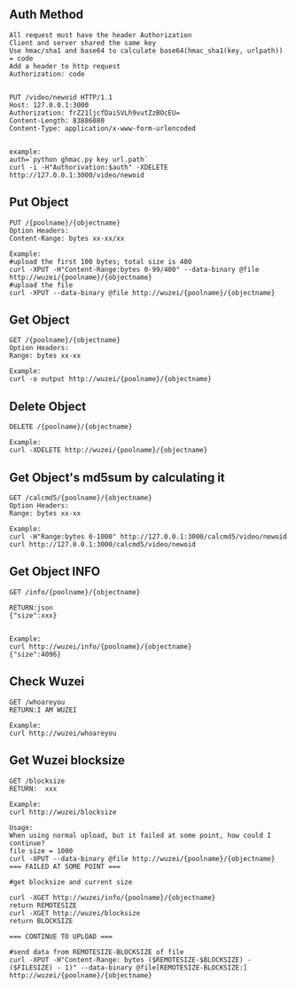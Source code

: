 ## Auth Method
	
	All request must have the header Authorization
	Client and server shared the same key
	Use hmac/sha1 and base64 to calculate base64(hmac_sha1(key, urlpath)) = code
	Add a header to http request
	Authorization: code


	PUT /video/newoid HTTP/1.1
	Host: 127.0.0.1:3000
	Authorization: frZ21ljcfDaiSVLh9vutZzBOcEU=
	Content-Length: 83886080
	Content-Type: application/x-www-form-urlencoded
	

	example:
	auth=`python ghmac.py key url.path`
	curl -i -H"Authorivation:$auth" -XDELETE http://127.0.0.1:3000/video/newoid
	

## Put Object

	PUT	/{poolname}/{objectname}
	Option Headers:
	Content-Range: bytes xx-xx/xx
	
	Example:
	#upload the first 100 bytes; total size is 400
	curl -XPUT -H"Content-Range:bytes 0-99/400" --data-binary @file http://wuzei/{poolname}/{objectname}
	#upload the file
	curl -XPUT --data-binary @file http://wuzei/{poolname}/{objectname}

## Get Object

	GET /{poolname}/{objectname}
	Option Headers:
	Range: bytes xx-xx
	
	Example:
	curl -o output http://wuzei/{poolname}/{objectname}
	
## Delete Object
	
	DELETE /{poolname}/{objectname}
	
	Example: 
	curl -XDELETE http://wuzei/{poolname}/{objectname}
	

## Get Object's md5sum by calculating it
	
	GET /calcmd5/{poolname}/{objectname}
	Option Headers:
	Range: bytes xx-xx
	
	Example:
	curl -H"Range:bytes 0-1000" http://127.0.0.1:3000/calcmd5/video/newoid
	curl http://127.0.0.1:3000/calcmd5/video/newoid
	

## Get Object INFO

	GET /info/{poolname}/{objectname}

	RETURN:json
	{"size":xxx}
	

	Example:
	curl http://wuzei/info/{poolname}/{objectname}
	{"size":4096}


## Check Wuzei

	GET /whoareyou
	RETURN:I AM WUZEI
	
	Example:
	curl http://wuzei/whoareyou


## Get Wuzei blocksize

	GET /blocksize
	RETURN:  xxx

	Example:
	curl http://wuzei/blocksize
	
	Usage:
	When using normal upload, but it failed at some point, how could I continue?
	file size = 1000
	curl -XPUT --data-binary @file http://wuzei/{poolname}/{objectname}
	=== FAILED AT SOME POINT ===
	
	#get blocksize and current size
	
	curl -XGET http://wuzei/info/{poolname}/{objectname}
	return REMOTESIZE
	curl -XGET http://wuzei/blocksize
	return BLOCKSIZE

	=== CONTINUE TO UPLOAD ===

	#send data from REMOTESIZE-BLOCKSIZE of file	
	curl -XPUT -H"Content-Range: bytes ($REMOTESIZE-$BLOCKSIZE) - ($FILESIZE) - 1)" --data-binary @file[REMOTESIZE-BLOCKSIZE:]  http://wuzei/{poolname}/{objectname}

